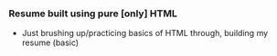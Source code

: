 ### Resume built using pure [only] HTML

- Just brushing up/practicing basics of HTML through, building my resume (basic)
